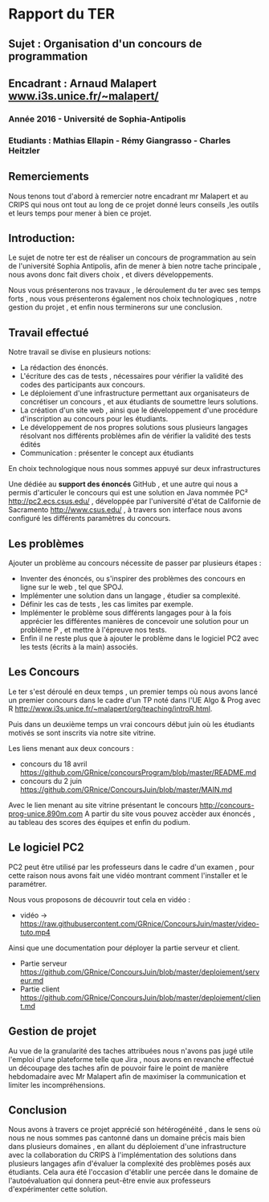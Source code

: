 # Rapport du TER
## Sujet : Organisation d'un concours de programmation
## Encadrant : Arnaud Malapert www.i3s.unice.fr/~malapert/
### Année 2016 - Université de Sophia-Antipolis
### Etudiants : Mathias Ellapin - Rémy Giangrasso - Charles Heitzler


## Remerciements
Nous tenons tout d'abord à remercier notre encadrant mr Malapert et au CRIPS qui nous ont tout au long de ce projet donné leurs conseils ,les outils et leurs temps pour mener à bien ce projet.

## Introduction:
Le sujet de notre ter est de réaliser un concours de programmation au sein de l'université Sophia Antipolis,
afin de mener à bien notre tache principale , nous avons donc fait divers choix , et divers développements.

Nous vous présenterons nos travaux , le déroulement du ter avec ses temps forts , nous vous présenterons également nos choix technologiques  , notre gestion du projet , et enfin nous terminerons sur une conclusion.

## Travail effectué

Notre travail se divise en plusieurs notions:

+ La rédaction des énoncés.
+ L'écriture des cas de tests , nécessaires pour vérifier la validité des codes des participants aux concours.
+ Le déploiement d'une infrastructure permettant aux organisateurs de concrétiser un concours , et aux étudiants de soumettre leurs solutions.
+ La création d'un site web , ainsi que le développement d'une procédure d'inscription au concours pour les étudiants.
+ Le développement de nos propres solutions sous plusieurs langages résolvant nos différents problèmes afin de vérifier la validité des tests édités
+ Communication : présenter le concept aux étudiants

En choix technologique nous nous sommes appuyé sur deux infrastructures

Une dédiée au **support des énoncés** GitHub , et une autre qui nous a permis d'articuler le concours qui est une solution en Java nommée PC² http://pc2.ecs.csus.edu/ , développée par l'université d'état de Californie de Sacramento http://www.csus.edu/ , à travers son interface nous avons configuré les différents paramètres du concours.

## Les problèmes
Ajouter un problème au concours nécessite de passer par plusieurs étapes :
+ Inventer des énoncés, ou s'inspirer des problèmes des concours en ligne sur le web , tel que SPOJ.
+ Implémenter une solution dans un langage , étudier sa complexité.
+ Définir les cas de tests , les cas limites par exemple.
+ Implémenter le problème sous différents langages pour à la fois apprécier les différentes manières de concevoir une solution pour un problème P , et mettre à l'épreuve nos tests.
+ Enfin il ne reste plus que à ajouter le problème dans le logiciel PC2 avec les tests (écrits à la main) associés.

## Les Concours
Le ter s'est déroulé en deux temps , un premier temps où nous avons lancé un premier concours dans le cadre d'un TP noté dans l'UE Algo & Prog avec R http://www.i3s.unice.fr/~malapert/org/teaching/introR.html.

Puis dans un deuxième temps un vrai concours début juin où les étudiants motivés se sont inscrits via notre site vitrine.

Les liens menant aux deux concours :
+ concours du 18 avril https://github.com/GRnice/concoursProgram/blob/master/README.md
+ concours du 2 juin https://github.com/GRnice/ConcoursJuin/blob/master/MAIN.md

Avec le lien menant au site vitrine présentant le concours http://concours-prog-unice.890m.com
A partir du site vous pouvez accèder aux énoncés , au tableau des scores des équipes et enfin du podium.

## Le logiciel PC2

PC2 peut être utilisé par les professeurs dans le cadre d'un examen , pour cette raison nous avons fait une vidéo montrant comment l'installer et le paramétrer.

Nous vous proposons de découvrir tout cela en vidéo :

+ vidéo -> https://raw.githubusercontent.com/GRnice/ConcoursJuin/master/video-tuto.mp4

Ainsi que une documentation pour déployer la partie serveur et client.

+ Partie serveur https://github.com/GRnice/ConcoursJuin/blob/master/deploiement/serveur.md
+ Partie client https://github.com/GRnice/ConcoursJuin/blob/master/deploiement/client.md

## Gestion de projet

Au vue de la granularité des taches attribuées nous n'avons pas jugé utile l'emploi d'une plateforme telle que Jira , nous avons en revanche effectué un découpage des taches afin de pouvoir faire le point de manière hebdomadaire avec Mr Malapert afin de maximiser la communication et limiter les incompréhensions.

## Conclusion
Nous avons à travers ce projet apprécié son hétérogénéité , dans le sens où nous ne nous sommes pas cantonné dans un domaine précis mais bien dans plusieurs domaines , en allant du déploiement d'une infrastructure avec la collaboration du CRIPS à l'implémentation des solutions dans plusieurs langages afin d'évaluer la complexité des problèmes posés aux étudiants.
Cela aura été l'occasion d'établir une percée dans le domaine de l'autoévaluation qui donnera peut-être envie aux professeurs d'expérimenter cette solution.
